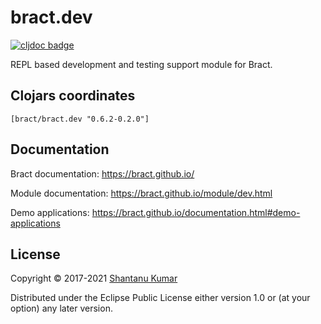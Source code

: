 # bract.dev

[![cljdoc badge](https://cljdoc.org/badge/bract/bract.dev)](https://cljdoc.org/d/bract/bract.dev)

REPL based development and testing support module for Bract.


## Clojars coordinates

`[bract/bract.dev "0.6.2-0.2.0"]`


## Documentation

Bract documentation: https://bract.github.io/

Module documentation: https://bract.github.io/module/dev.html

Demo applications: https://bract.github.io/documentation.html#demo-applications


## License

Copyright © 2017-2021 [Shantanu Kumar](https://github.com/kumarshantanu)

Distributed under the Eclipse Public License either version 1.0 or (at
your option) any later version.

